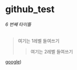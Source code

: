 # github_test


###### 6 번째 타이틀

> 여기는 1레벨 들여쓰기
> > 여기는 2레벨 들여쓰기

[google](https://encrypted-tbn0.gstatic.com/images?q=tbn:ANd9GcRkceptXsTOBOHXa3ymjX8UpLDg_h5ZXDwdHIfSfWZvNP1ha1IFiM8v2OgD4UHA2g_7gqQ&usqp=CAU))
